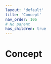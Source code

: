 ```yaml
---
layout: 'default'
title: 'Concept'
nav_order: 106
# No parent
has_children: true
---
```


# Concept
